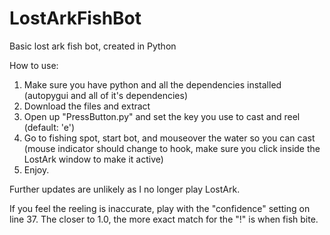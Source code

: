 # LostArkFishBot
Basic lost ark fish bot, created in Python

How to use:

1. Make sure you have python and all the dependencies installed (autopygui and all of it's dependencies)
2. Download the files and extract
3. Open up "PressButton.py" and set the key you use to cast and reel (default: 'e')
4. Go to fishing spot, start bot, and mouseover the water so you can cast (mouse indicator should change to hook, make sure you click inside the LostArk window to make it active)
5. Enjoy.

Further updates are unlikely as I no longer play LostArk.

If you feel the reeling is inaccurate, play with the "confidence" setting on line 37. The closer to 1.0, the more exact match for the "!" is when fish bite.
